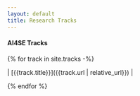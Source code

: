 ```yaml
---
layout: default
title: Research Tracks
---
```


#### AI4SE Tracks

{% for track in site.tracks -%}

| [{{track.title}}]({{track.url | relative_url}}) |

{% endfor %}

<br/>